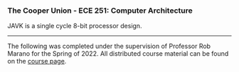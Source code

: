 ### The Cooper Union - ECE 251: Computer Architecture

JAVK is a single cycle 8-bit processor design.


---


The following was completed under the supervision of Professor Rob
Marano for the Spring of 2022.  All distributed course material can be
found on the [course page].


[course page]: https://robmarano.github.io/courses/ece251/2022/ece251-syllabus-spring-2022.html
